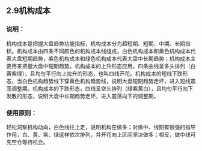 ## 2.9机构成本

### 说明：

机构成本是把握大盘趋势功能指标，机构成本分为超短期、短期、中期、长期指标。机构成本由四条不同颜色的机构成本线组成，白色机构成本和黄色机构成本代表大盘短期趋势，紫色机构成本和绿色机构成本代表大盘中长期趋势；机构成本主要用来把握大盘中短期趋势。机构成本的上升形态应用，四条曲线呈多头排列（白黄紫绿），且均匀平行向上拉升的形态，也叫四线开花。机构成本的短线下跌形态，当白色机构趋势线下穿黄色机构趋势线，说明大盘短期趋势走坏，进入短线震荡调整期。机构成本的下跌形态，四线呈空头排列（绿紫黄白），且均匀平行向下发散的形态，说明大盘中长期趋势走坏，进入震荡向下的调整期。

### 使用原则：

轻松洞察机构动向，白色线往上走，说明机构在做多；对做中、线期有很强的指导作用，白、黄、紫、绿这样依次排列，并开花向上区间坚决做多；相反，做中线可先空仓等待机会。

